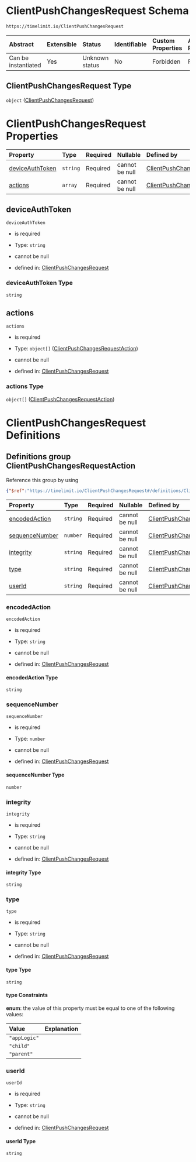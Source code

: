 # ClientPushChangesRequest Schema

```txt
https://timelimit.io/ClientPushChangesRequest
```



| Abstract            | Extensible | Status         | Identifiable | Custom Properties | Additional Properties | Access Restrictions | Defined In                                                                                          |
| :------------------ | :--------- | :------------- | :----------- | :---------------- | :-------------------- | :------------------ | :-------------------------------------------------------------------------------------------------- |
| Can be instantiated | Yes        | Unknown status | No           | Forbidden         | Forbidden             | none                | [ClientPushChangesRequest.schema.json](ClientPushChangesRequest.schema.json "open original schema") |

## ClientPushChangesRequest Type

`object` ([ClientPushChangesRequest](clientpushchangesrequest.md))

# ClientPushChangesRequest Properties

| Property                            | Type     | Required | Nullable       | Defined by                                                                                                                                                     |
| :---------------------------------- | :------- | :------- | :------------- | :------------------------------------------------------------------------------------------------------------------------------------------------------------- |
| [deviceAuthToken](#deviceauthtoken) | `string` | Required | cannot be null | [ClientPushChangesRequest](clientpushchangesrequest-properties-deviceauthtoken.md "https://timelimit.io/ClientPushChangesRequest#/properties/deviceAuthToken") |
| [actions](#actions)                 | `array`  | Required | cannot be null | [ClientPushChangesRequest](clientpushchangesrequest-properties-actions.md "https://timelimit.io/ClientPushChangesRequest#/properties/actions")                 |

## deviceAuthToken



`deviceAuthToken`

* is required

* Type: `string`

* cannot be null

* defined in: [ClientPushChangesRequest](clientpushchangesrequest-properties-deviceauthtoken.md "https://timelimit.io/ClientPushChangesRequest#/properties/deviceAuthToken")

### deviceAuthToken Type

`string`

## actions



`actions`

* is required

* Type: `object[]` ([ClientPushChangesRequestAction](clientpushchangesrequest-definitions-clientpushchangesrequestaction.md))

* cannot be null

* defined in: [ClientPushChangesRequest](clientpushchangesrequest-properties-actions.md "https://timelimit.io/ClientPushChangesRequest#/properties/actions")

### actions Type

`object[]` ([ClientPushChangesRequestAction](clientpushchangesrequest-definitions-clientpushchangesrequestaction.md))

# ClientPushChangesRequest Definitions

## Definitions group ClientPushChangesRequestAction

Reference this group by using

```json
{"$ref":"https://timelimit.io/ClientPushChangesRequest#/definitions/ClientPushChangesRequestAction"}
```

| Property                          | Type     | Required | Nullable       | Defined by                                                                                                                                                                                                                                         |
| :-------------------------------- | :------- | :------- | :------------- | :------------------------------------------------------------------------------------------------------------------------------------------------------------------------------------------------------------------------------------------------- |
| [encodedAction](#encodedaction)   | `string` | Required | cannot be null | [ClientPushChangesRequest](clientpushchangesrequest-definitions-clientpushchangesrequestaction-properties-encodedaction.md "https://timelimit.io/ClientPushChangesRequest#/definitions/ClientPushChangesRequestAction/properties/encodedAction")   |
| [sequenceNumber](#sequencenumber) | `number` | Required | cannot be null | [ClientPushChangesRequest](clientpushchangesrequest-definitions-clientpushchangesrequestaction-properties-sequencenumber.md "https://timelimit.io/ClientPushChangesRequest#/definitions/ClientPushChangesRequestAction/properties/sequenceNumber") |
| [integrity](#integrity)           | `string` | Required | cannot be null | [ClientPushChangesRequest](clientpushchangesrequest-definitions-clientpushchangesrequestaction-properties-integrity.md "https://timelimit.io/ClientPushChangesRequest#/definitions/ClientPushChangesRequestAction/properties/integrity")           |
| [type](#type)                     | `string` | Required | cannot be null | [ClientPushChangesRequest](clientpushchangesrequest-definitions-clientpushchangesrequestaction-properties-type.md "https://timelimit.io/ClientPushChangesRequest#/definitions/ClientPushChangesRequestAction/properties/type")                     |
| [userId](#userid)                 | `string` | Required | cannot be null | [ClientPushChangesRequest](clientpushchangesrequest-definitions-clientpushchangesrequestaction-properties-userid.md "https://timelimit.io/ClientPushChangesRequest#/definitions/ClientPushChangesRequestAction/properties/userId")                 |

### encodedAction



`encodedAction`

* is required

* Type: `string`

* cannot be null

* defined in: [ClientPushChangesRequest](clientpushchangesrequest-definitions-clientpushchangesrequestaction-properties-encodedaction.md "https://timelimit.io/ClientPushChangesRequest#/definitions/ClientPushChangesRequestAction/properties/encodedAction")

#### encodedAction Type

`string`

### sequenceNumber



`sequenceNumber`

* is required

* Type: `number`

* cannot be null

* defined in: [ClientPushChangesRequest](clientpushchangesrequest-definitions-clientpushchangesrequestaction-properties-sequencenumber.md "https://timelimit.io/ClientPushChangesRequest#/definitions/ClientPushChangesRequestAction/properties/sequenceNumber")

#### sequenceNumber Type

`number`

### integrity



`integrity`

* is required

* Type: `string`

* cannot be null

* defined in: [ClientPushChangesRequest](clientpushchangesrequest-definitions-clientpushchangesrequestaction-properties-integrity.md "https://timelimit.io/ClientPushChangesRequest#/definitions/ClientPushChangesRequestAction/properties/integrity")

#### integrity Type

`string`

### type



`type`

* is required

* Type: `string`

* cannot be null

* defined in: [ClientPushChangesRequest](clientpushchangesrequest-definitions-clientpushchangesrequestaction-properties-type.md "https://timelimit.io/ClientPushChangesRequest#/definitions/ClientPushChangesRequestAction/properties/type")

#### type Type

`string`

#### type Constraints

**enum**: the value of this property must be equal to one of the following values:

| Value        | Explanation |
| :----------- | :---------- |
| `"appLogic"` |             |
| `"child"`    |             |
| `"parent"`   |             |

### userId



`userId`

* is required

* Type: `string`

* cannot be null

* defined in: [ClientPushChangesRequest](clientpushchangesrequest-definitions-clientpushchangesrequestaction-properties-userid.md "https://timelimit.io/ClientPushChangesRequest#/definitions/ClientPushChangesRequestAction/properties/userId")

#### userId Type

`string`
